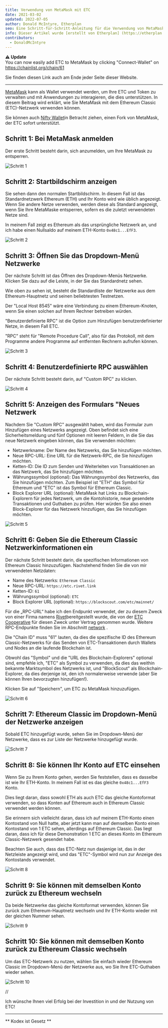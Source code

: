 ```yaml
---
title: Verwendung von MetaMask mit ETC
date: 2021-03-02
updated: 2022-07-05
author: Donald McIntyre, Etherplan
seo: Eine Schritt-für-Schritt-Anleitung für die Verwendung von MetaMask mit Ethereum Classic, um ETC zu versenden und mit dezentralen Anwendungen zu interagieren.
info: Dieser Artikel wurde [erstellt von Etherplan] (https://etherplan.com/2021/03/02/how-to-connect-metamask-to-ethereum-classic/15512/). Weitere Anleitungen zu Ethereum Classic, Theorie und Kryptowährungskonzepten finden Sie unter [etherplan.com](https://etherplan.com).
contributors:
  - DonaldMcIntyre
---
```


**⚠️ Update**  
You can now easily add ETC to MetaMask by clicking "Connect-Wallet" on https://chainlist.org/chain/61

Sie finden diesen Link auch am Ende jeder Seite dieser Website.

---

[MetaMask](https://metamask.io) kann als Wallet verwendet werden, um Ihre ETC und Token zu verwalten und mit Anwendungen zu interagieren, die dies unterstützen. In diesem Beitrag wird erklärt, wie Sie MetaMask mit dem Ethereum Classic (ETC)-Netzwerk verwenden können.

Sie können auch [Nifty Wallet](https://chrome.google.com/webstore/detail/nifty-wallet/jbdaocneiiinmjbjlgalhcelgbejmnid?ucbcb=1)in Betracht ziehen, einen Fork von MetaMask, der ETC sofort unterstützt.

## Schritt 1: Bei MetaMask anmelden

Der erste Schritt besteht darin, sich anzumelden, um Ihre MetaMask zu entsperren.

![Schritt 1](./01.png)

## Schritt 2: Startbildschirm anzeigen

Sie sehen dann den normalen Startbildschirm. In diesem Fall ist das Standardnetzwerk Ethereum (ETH) und Ihr Konto wird wie üblich angezeigt. Wenn Sie andere Netze verwenden, werden diese als Standard angezeigt, wenn Sie Ihre MetaMaske entsperren, sofern es die zuletzt verwendeten Netze sind.

In meinem Fall zeigt es Ethereum als das ursprüngliche Netzwerk an, und ich habe einen Nullsaldo auf meinem ETH-Konto `0x48c1...EfF3`.

![Schritt 2](./02.png)

## Schritt 3: Öffnen Sie das Dropdown-Menü Netzwerke

Der nächste Schritt ist das Öffnen des Dropdown-Menüs Netzwerke. Klicken Sie dazu auf die Leiste, in der Sie das Standardnetz sehen.

Wie oben zu sehen ist, besteht die Standardliste der Netzwerke aus dem Ethereum-Hauptnetz und seinen beliebtesten Testnetzen.

Der "Local Host 8545" wäre eine Verbindung zu einem Ethereum-Knoten, wenn Sie einen solchen auf Ihrem Rechner betreiben würden.

"Benutzerdefinierte RPC" ist die Option zum Hinzufügen benutzerdefinierter Netze, in diesem Fall ETC.

"RPC" steht für "Remote Procedure Call", also für das Protokoll, mit dem Programme andere Programme auf entfernten Rechnern aufrufen können.

![Schritt 3](./03.png)

## Schritt 4: Benutzerdefinierte RPC auswählen

Der nächste Schritt besteht darin, auf "Custom RPC" zu klicken.

![Schritt 4](./04.png)

## Schritt 5: Anzeigen des Formulars "Neues Netzwerk

Nachdem Sie "Custom RPC" ausgewählt haben, wird das Formular zum Hinzufügen eines Netzwerks angezeigt. Oben befindet sich eine Sicherheitsmeldung und fünf Optionen mit leeren Feldern, in die Sie das neue Netzwerk eingeben können, das Sie verwenden möchten:

- Netzwerkname: Der Name des Netzwerks, das Sie hinzufügen möchten.
- Neue RPC-URL: Eine URL für die Netzwerk-RPC, die Sie hinzufügen möchten.
- Ketten-ID: Die ID zum Senden und Weiterleiten von Transaktionen an das Netzwerk, das Sie hinzufügen möchten.
- Währungssymbol (optional): Das Währungssymbol des Netzwerks, das Sie hinzufügen möchten. Zum Beispiel ist "ETH" das Symbol für Ethereum und "ETC" ist das Symbol für Ethereum Classic.
- Block Explorer URL (optional): MetaMask hat Links zu Blockchain-Explorern für jedes Netzwerk, um die Kontohistorie, neue gesendete Transaktionen und Guthaben zu prüfen. Hier würden Sie also einen Block-Explorer für das Netzwerk hinzufügen, das Sie hinzufügen möchten.

![Schritt 5](./05.png)

## Schritt 6: Geben Sie die Ethereum Classic Netzwerkinformationen ein

Der nächste Schritt besteht darin, die spezifischen Informationen von Ethereum Classic hinzuzufügen. Nachstehend finden Sie die von mir verwendeten Netzdaten:

- Name des Netzwerks: `Ethereum Classic`
- Neue RPC-URL: `https://etc.rivet.link`
- Ketten-ID: `61`
- Währungssymbol (optional): `ETC`
- Block Explorer URL (optional): `https://blockscout.com/etc/mainnet/`

Für die „RPC-URL“ habe ich den Endpunkt verwendet, der zu diesem Zweck von einer Firma namens [Rivet](https://rivet.link/)bereitgestellt wurde, die von der [ETC Cooperative](https://etccooperative.org) für diesen Zweck unter Vertrag genommen wurde. Weitere RPC-Endpunkte finden Sie im Abschnitt [network](/network/endpoints) .

Die "Chain ID" muss "61" lauten, da dies die spezifische ID des Ethereum Classic-Netzwerks für das Senden von ETC-Transaktionen durch Wallets und Nodes an die laufende Blockchain ist.

Obwohl das "Symbol" und die "URL des Blockchain-Explorers" optional sind, empfehle ich, "ETC" als Symbol zu verwenden, da dies das weithin bekannte Marktsymbol des Netzwerks ist, und "BlockScout" als Blockchain-Explorer, da dies derjenige ist, den ich normalerweise verwende (aber Sie können Ihren bevorzugten hinzufügen!).

Klicken Sie auf "Speichern", um ETC zu MetaMask hinzuzufügen.

![Schritt 6](./06-rivet.png)

## Schritt 7: Ethereum Classic im Dropdown-Menü der Netzwerke anzeigen

Sobald ETC hinzugefügt wurde, sehen Sie im Dropdown-Menü der Netzwerke, dass es zur Liste der Netzwerke hinzugefügt wurde.

![Schritt 7](./07.png)

## Schritt 8: Sie können Ihr Konto auf ETC einsehen

Wenn Sie zu Ihrem Konto gehen, werden Sie feststellen, dass es dasselbe ist wie Ihr ETH-Konto. In meinem Fall ist es das gleiche `0x48c1...EfF3` Konto.

Dies liegt daran, dass sowohl ETH als auch ETC das gleiche Kontoformat verwenden, so dass Konten auf Ethereum auch in Ethereum Classic verwendet werden können.

Sie erinnern sich vielleicht daran, dass ich auf meinem ETH-Konto einen Kontostand von Null hatte, aber jetzt kann man auf demselben Konto einen Kontostand von 1 ETC sehen, allerdings auf Ethereum Classic. Das liegt daran, dass ich für diese Demonstration 1 ETC an dieses Konto im Ethereum Classic-Netzwerk gesendet habe.

Beachten Sie auch, dass das ETC-Netz nun dasjenige ist, das in der Netzleiste angezeigt wird, und das "ETC"-Symbol wird nun zur Anzeige des Kontostands verwendet.

![Schritt 8](./08.png)

## Schritt 9: Sie können mit demselben Konto zurück zu Ethereum wechseln

Da beide Netzwerke das gleiche Kontoformat verwenden, können Sie zurück zum Ethereum-Hauptnetz wechseln und Ihr ETH-Konto wieder mit der gleichen Nummer sehen.

![Schritt 9](./09.png)

## Schritt 10: Sie können mit demselben Konto zurück zu Ethereum Classic wechseln

Um das ETC-Netzwerk zu nutzen, wählen Sie einfach wieder Ethereum Classic im Dropdown-Menü der Netzwerke aus, wo Sie Ihre ETC-Guthaben wieder sehen.

![Schritt 10](./10.png)

//

Ich wünsche Ihnen viel Erfolg bei der Investition in und der Nutzung von ETC!

---

** Kodex ist Gesetz **
